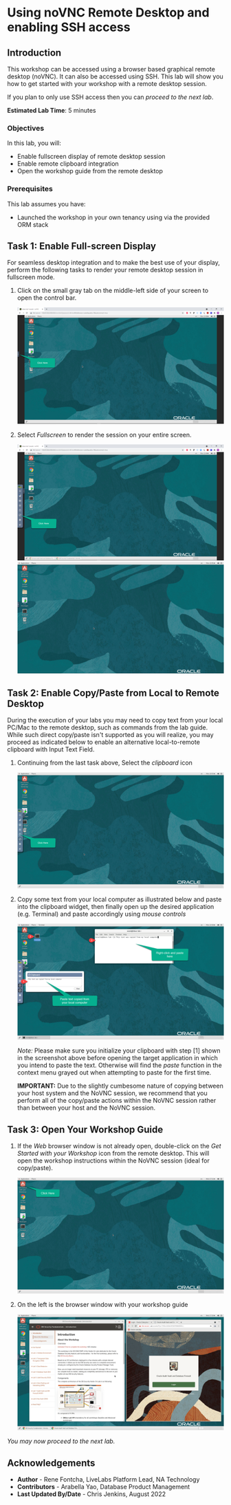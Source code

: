 # Using noVNC Remote Desktop and enabling SSH access

## Introduction

This workshop can be accessed using a browser based graphical remote desktop (noVNC). It can also be accessed using SSH. This lab will show you how to get started with your workshop with a remote desktop session. 

If you plan to only use SSH access then you can *proceed to the next lab*.

**Estimated Lab Time**: 5 minutes

### Objectives

In this lab, you will:

- Enable fullscreen display of remote desktop session
- Enable remote clipboard integration
- Open the workshop guide from the remote desktop

### Prerequisites

This lab assumes you have:

- Launched the workshop in your own tenancy using via the provided ORM stack

## Task 1: Enable Full-screen Display
For seamless desktop integration and to make the best use of your display, perform the following tasks to render your remote desktop session in fullscreen mode.

1. Click on the small gray tab on the middle-left side of your screen to open the control bar.

    ![](./images/novnc-fullscreen-1.png " ")

2. Select *Fullscreen* to render the session on your entire screen.

    ![](./images/novnc-fullscreen-2.png " ")
    ![](./images/novnc-fullscreen-3.png " ")

## Task 2: Enable Copy/Paste from Local to Remote Desktop
During the execution of your labs you may need to copy text from your local PC/Mac to the remote desktop, such as commands from the lab guide. While such direct copy/paste isn't supported as you will realize, you may proceed as indicated below to enable an alternative local-to-remote clipboard with Input Text Field.

1. Continuing from the last task above, Select the *clipboard* icon

    ![](./images/novnc-clipboard-1.png " ")

2. Copy some text from your local computer as illustrated below and paste into the clipboard widget, then finally open up the desired application (e.g. Terminal) and paste accordingly using *mouse controls*

    ![](./images/novnc-clipboard-2.png " ")

    *Note:* Please make sure you initialize your clipboard with step [1] shown in the screenshot above before opening the target application in which you intend to paste the text. Otherwise will find the *paste* function in the context menu grayed out when attempting to paste for the first time.
    
    **IMPORTANT:** Due to the slightly cumbesome nature of copying between your host system and the NoVNC session, we recommend that you perform all of the copy/paste actions within the NoVNC session rather than between your host and the NoVNC session.

## Task 3: Open Your Workshop Guide

1. If the *Web* browser window is not already open, double-click on the *Get Started with your Workshop* icon from the remote desktop. This will open the workshop instructions within the NoVNC session (ideal for copy/paste).

    ![](./images/novnc-launch-get-started-1.png " ")

2. On the left is the browser window with your workshop guide

    ![](./images/novnc-launch-get-started-2.png " ")

*You may now proceed to the next lab.*

## Acknowledgements
* **Author** - Rene Fontcha, LiveLabs Platform Lead, NA Technology
* **Contributors** - Arabella Yao, Database Product Management
* **Last Updated By/Date** - Chris Jenkins, August 2022